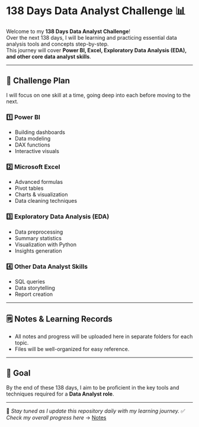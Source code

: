 # 138 Days Data Analyst Challenge 📊

Welcome to my **138 Days Data Analyst Challenge**!  
Over the next 138 days, I will be learning and practicing essential data analysis tools and concepts step-by-step.  
This journey will cover **Power BI, Excel, Exploratory Data Analysis (EDA), and other core data analyst skills**.

---

## 📅 Challenge Plan
I will focus on one skill at a time, going deep into each before moving to the next.

### 1️⃣ Power BI
- Building dashboards
- Data modeling
- DAX functions
- Interactive visuals

### 2️⃣ Microsoft Excel
- Advanced formulas
- Pivot tables
- Charts & visualization
- Data cleaning techniques

### 3️⃣ Exploratory Data Analysis (EDA)
- Data preprocessing
- Summary statistics
- Visualization with Python
- Insights generation

### 4️⃣ Other Data Analyst Skills
- SQL queries
- Data storytelling
- Report creation

---

## 🗒️ Notes & Learning Records
- All notes and progress will be uploaded here in separate folders for each topic.
- Files will be well-organized for easy reference.

---

## 🎯 Goal
By the end of these 138 days, I aim to be proficient in the key tools and techniques required for a **Data Analyst role**.

---

📌 _Stay tuned as I update this repository daily with my learning journey._
✅ *Check my overall progress here* → [Notes](Notes)
